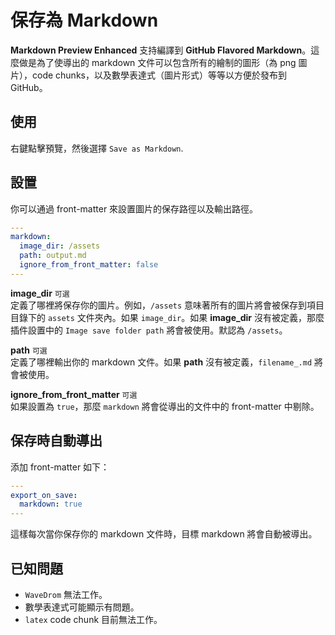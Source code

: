 # 保存為 Markdown
**Markdown Preview Enhanced** 支持編譯到 **GitHub Flavored Markdown**。這麼做是為了使導出的 markdown 文件可以包含所有的繪制的圖形（為 png 圖片），code chunks，以及數學表達式（圖片形式）等等以方便於發布到 GitHub。    

## 使用
右鍵點擊預覽，然後選擇 `Save as Markdown`.

## 設置
你可以通過 front-matter 來設置圖片的保存路徑以及輸出路徑。  
```yaml
---
markdown:
  image_dir: /assets
  path: output.md
  ignore_from_front_matter: false
---
```

**image_dir** `可選`   
定義了哪裡將保存你的圖片。例如，`/assets` 意味著所有的圖片將會被保存到項目目錄下的 `assets` 文件夾內。如果 `image_dir`。如果 **image_dir** 沒有被定義，那麼插件設置中的 `Image save folder path` 將會被使用。默認為 `/assets`。  

**path** `可選`   
定義了哪裡輸出你的 markdown 文件。如果 **path** 沒有被定義，`filename_.md` 將會被使用。

**ignore_from_front_matter** `可選`   
如果設置為 `true`，那麼 `markdown` 將會從導出的文件中的 front-matter 中剔除。  

## 保存時自動導出
添加 front-matter 如下：
```yaml
---
export_on_save:
  markdown: true
---
```
這樣每次當你保存你的 markdown 文件時，目標 markdown 將會自動被導出。

## 已知問題
* `WaveDrom` 無法工作。  
* 數學表達式可能顯示有問題。   
* `latex` code chunk 目前無法工作。  